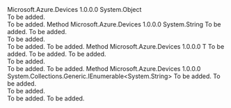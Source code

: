 <Type Name="OtherExtensions" FullName="Microsoft.Azure.Devices.Common.Extensions.OtherExtensions">
  <TypeSignature Language="C#" Value="public static class OtherExtensions" />
  <TypeSignature Language="ILAsm" Value=".class public auto ansi abstract sealed beforefieldinit OtherExtensions extends System.Object" />
  <TypeSignature Language="DocId" Value="T:Microsoft.Azure.Devices.Common.Extensions.OtherExtensions" />
  <TypeSignature Language="VB.NET" Value="Public Module OtherExtensions" />
  <TypeSignature Language="F#" Value="type OtherExtensions = class" />
  <AssemblyInfo>
    <AssemblyName>Microsoft.Azure.Devices</AssemblyName>
    <AssemblyVersion>1.0.0.0</AssemblyVersion>
  </AssemblyInfo>
  <Base>
    <BaseTypeName>System.Object</BaseTypeName>
  </Base>
  <Interfaces />
  <Docs>
    <summary>To be added.</summary>
    <remarks>To be added.</remarks>
  </Docs>
  <Members>
    <Member MemberName="GetFirstValueOrNull">
      <MemberSignature Language="C#" Value="public static string GetFirstValueOrNull (this System.Net.Http.Headers.HttpHeaders headers, string name);" />
      <MemberSignature Language="ILAsm" Value=".method public static hidebysig string GetFirstValueOrNull(class System.Net.Http.Headers.HttpHeaders headers, string name) cil managed" />
      <MemberSignature Language="DocId" Value="M:Microsoft.Azure.Devices.Common.Extensions.OtherExtensions.GetFirstValueOrNull(System.Net.Http.Headers.HttpHeaders,System.String)" />
      <MemberSignature Language="VB.NET" Value="&lt;Extension()&gt;&#xA;Public Function GetFirstValueOrNull (headers As HttpHeaders, name As String) As String" />
      <MemberSignature Language="F#" Value="static member GetFirstValueOrNull : System.Net.Http.Headers.HttpHeaders * string -&gt; string" Usage="Microsoft.Azure.Devices.Common.Extensions.OtherExtensions.GetFirstValueOrNull (headers, name)" />
      <MemberType>Method</MemberType>
      <AssemblyInfo>
        <AssemblyName>Microsoft.Azure.Devices</AssemblyName>
        <AssemblyVersion>1.0.0.0</AssemblyVersion>
      </AssemblyInfo>
      <ReturnValue>
        <ReturnType>System.String</ReturnType>
      </ReturnValue>
      <Parameters>
        <Parameter Name="headers" Type="System.Net.Http.Headers.HttpHeaders" RefType="this" />
        <Parameter Name="name" Type="System.String" />
      </Parameters>
      <Docs>
        <param name="headers">To be added.</param>
        <param name="name">To be added.</param>
        <summary>To be added.</summary>
        <returns>To be added.</returns>
        <remarks>To be added.</remarks>
      </Docs>
    </Member>
    <Member MemberName="GetValueOrDefault&lt;T&gt;">
      <MemberSignature Language="C#" Value="public static T GetValueOrDefault&lt;T&gt; (this System.Collections.Generic.IDictionary&lt;string,object&gt; dictionary, string key);" />
      <MemberSignature Language="ILAsm" Value=".method public static hidebysig !!T GetValueOrDefault&lt;T&gt;(class System.Collections.Generic.IDictionary`2&lt;string, object&gt; dictionary, string key) cil managed" />
      <MemberSignature Language="DocId" Value="M:Microsoft.Azure.Devices.Common.Extensions.OtherExtensions.GetValueOrDefault``1(System.Collections.Generic.IDictionary{System.String,System.Object},System.String)" />
      <MemberSignature Language="VB.NET" Value="&lt;Extension()&gt;&#xA;Public Function GetValueOrDefault(Of T) (dictionary As IDictionary(Of String, Object), key As String) As T" />
      <MemberSignature Language="F#" Value="static member GetValueOrDefault : System.Collections.Generic.IDictionary&lt;string, obj&gt; * string -&gt; 'T" Usage="Microsoft.Azure.Devices.Common.Extensions.OtherExtensions.GetValueOrDefault (dictionary, key)" />
      <MemberType>Method</MemberType>
      <AssemblyInfo>
        <AssemblyName>Microsoft.Azure.Devices</AssemblyName>
        <AssemblyVersion>1.0.0.0</AssemblyVersion>
      </AssemblyInfo>
      <ReturnValue>
        <ReturnType>T</ReturnType>
      </ReturnValue>
      <TypeParameters>
        <TypeParameter Name="T" />
      </TypeParameters>
      <Parameters>
        <Parameter Name="dictionary" Type="System.Collections.Generic.IDictionary&lt;System.String,System.Object&gt;" RefType="this" />
        <Parameter Name="key" Type="System.String" />
      </Parameters>
      <Docs>
        <typeparam name="T">To be added.</typeparam>
        <param name="dictionary">To be added.</param>
        <param name="key">To be added.</param>
        <summary>To be added.</summary>
        <returns>To be added.</returns>
        <remarks>To be added.</remarks>
      </Docs>
    </Member>
    <Member MemberName="GetValuesOrNull">
      <MemberSignature Language="C#" Value="public static System.Collections.Generic.IEnumerable&lt;string&gt; GetValuesOrNull (this System.Net.Http.Headers.HttpHeaders headers, string name);" />
      <MemberSignature Language="ILAsm" Value=".method public static hidebysig class System.Collections.Generic.IEnumerable`1&lt;string&gt; GetValuesOrNull(class System.Net.Http.Headers.HttpHeaders headers, string name) cil managed" />
      <MemberSignature Language="DocId" Value="M:Microsoft.Azure.Devices.Common.Extensions.OtherExtensions.GetValuesOrNull(System.Net.Http.Headers.HttpHeaders,System.String)" />
      <MemberSignature Language="VB.NET" Value="&lt;Extension()&gt;&#xA;Public Function GetValuesOrNull (headers As HttpHeaders, name As String) As IEnumerable(Of String)" />
      <MemberSignature Language="F#" Value="static member GetValuesOrNull : System.Net.Http.Headers.HttpHeaders * string -&gt; seq&lt;string&gt;" Usage="Microsoft.Azure.Devices.Common.Extensions.OtherExtensions.GetValuesOrNull (headers, name)" />
      <MemberType>Method</MemberType>
      <AssemblyInfo>
        <AssemblyName>Microsoft.Azure.Devices</AssemblyName>
        <AssemblyVersion>1.0.0.0</AssemblyVersion>
      </AssemblyInfo>
      <ReturnValue>
        <ReturnType>System.Collections.Generic.IEnumerable&lt;System.String&gt;</ReturnType>
      </ReturnValue>
      <Parameters>
        <Parameter Name="headers" Type="System.Net.Http.Headers.HttpHeaders" RefType="this" />
        <Parameter Name="name" Type="System.String" />
      </Parameters>
      <Docs>
        <param name="headers">To be added.</param>
        <param name="name">To be added.</param>
        <summary>To be added.</summary>
        <returns>To be added.</returns>
        <remarks>To be added.</remarks>
      </Docs>
    </Member>
  </Members>
</Type>
